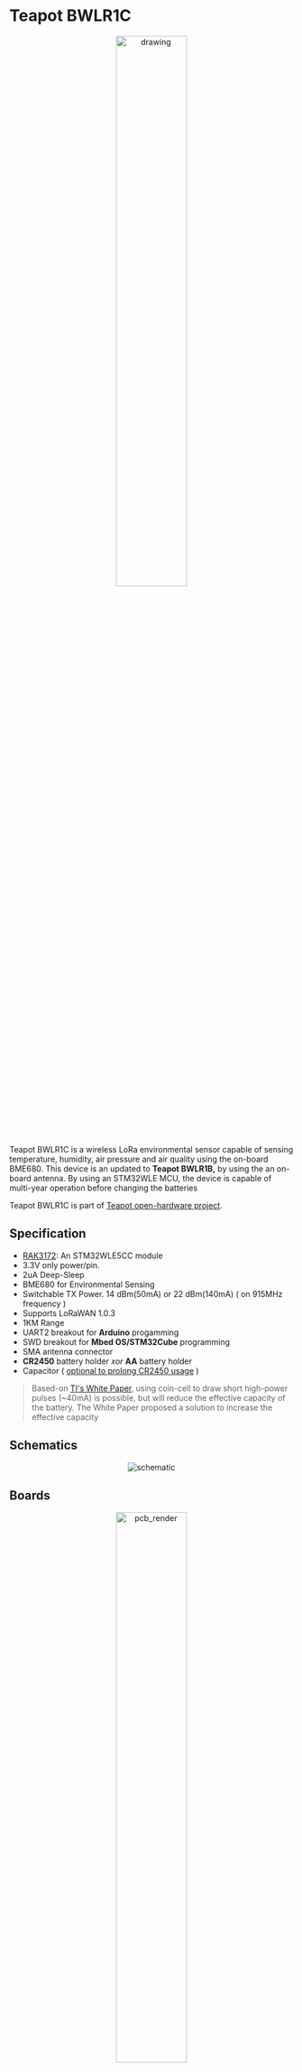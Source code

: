 
  
# Teapot BWLR1C
 <p align="center"> <img src="https://raw.githubusercontent.com/teapotlaboratories/bwlr1c/main/docs/images/device.jpg" alt="drawing"  width="50%" height="50%"/></p>
 
Teapot BWLR1C is a wireless LoRa environmental sensor capable of sensing temperature, humidity, air pressure and air quality using the on-board BME680.
This device is an updated to **Teapot BWLR1B,** by using the an on-board antenna.
By using an STM32WLE MCU, the device is capable of multi-year operation before changing the batteries

Teapot BWLR1C is part of  [Teapot open-hardware project](https://github.com/teapotlaboratories).

## Specification

- [RAK3172](https://docs.rakwireless.com/Product-Categories/WisDuo/RAK3172-Module/Overview/): An STM32WLE5CC module
- 3.3V only power/pin. 
- 2uA Deep-Sleep
- BME680 for Environmental Sensing
- Switchable TX Power. 14 dBm(50mA) or 22 dBm(140mA) ( on 915MHz frequency )
- Supports LoRaWAN 1.0.3
- 1KM Range
- UART2 breakout for **Arduino** progamming
- SWD breakout for **Mbed OS/STM32Cube** programming
- SMA antenna connector
- **CR2450** battery holder *xor* **AA** battery holder
- Capacitor ( [optional to prolong CR2450 usage](https://www.rs-online.com/designspark/can-i-prolong-my-coin-cell-battery-life-with-a-capacitor) )

> Based-on [TI's White Paper](https://www.ti.com/lit/wp/swra349/swra349.pdf), using coin-cell to draw short high-power pulses (~40mA) is possible, but will reduce the effective capacity of the battery. The White Paper proposed a solution to increase the effective capacity
## Schematics

<p align="center"> <img src="https://raw.githubusercontent.com/teapotlaboratories/bwlr1c/main/hardware/schematic.png" alt="schematic"/></p>

## Boards
 <p align="center">  <img src="https://github.com/teapotlaboratories/bwlr1c/raw/main/docs/images/pcb_render.gif" alt="pcb_render"  width="50%" height="50%"/><br><b>PCB Render</b></p>

Built using KiCAD, the board is design to be as small as possible when operated using CR2450 coin-cell batteries

| Top Board | Bottom Board |
|--|--|
| <p align="center"> <img src="https://github.com/teapotlaboratories/bwlr1c/raw/main/docs/images/assembled_top.jpg" alt="assembled_front"  width="77%" height="77%"/></p> | <p align="center"> <img src="https://github.com/teapotlaboratories/bwlr1c/raw/main/docs/images/assembled_bottom.jpg" alt="assembled_back"  width="100%" height="100%"/></p> |
| <p align="center"> <img src="https://github.com/teapotlaboratories/bwlr1c/raw/main/docs/images/pcb_top.png" alt="pcb_front"  width="90%" height="90%"/></p> | <p align="center"> <img src="https://github.com/teapotlaboratories/bwlr1c/raw/main/docs/images/pcb_bottom.png" alt="pcb_bottom"  width="50%" height="50%"/></p> |

 <p align="center"> <img src="https://github.com/teapotlaboratories/bwlr1c/raw/main/hardware/pcb.png" alt="pcb"  width="50%" height="50%"/><br><b>PCB Top and Bottom Layout</b></p> 
  
### Case
<p align="center">  <img src="https://github.com/teapotlaboratories/bwlr1c/raw/main/docs/images/case_render.gif" alt="case_render"  width="80%" height="80%"/></p>

Built using [TinkerCAD](https://www.tinkercad.com), the cases are available for the CR2450 variant and the AA variant, 3D printable with any generic 3D printer with/without suppport (depends on the orientation). The STL files are available [here](https://github.com/teapotlaboratories/bwlr1c/tree/main/hardware/case)
 <p align="center"><img src="https://github.com/teapotlaboratories/bwlr1c/raw/main/docs/images/case_open.jpg" alt="drawing"  width="50%" height="50%"/><br><b>Case Open</b></p>

The case is design to be as small as possible with an additional magnets in the back to ease the placement of the sensor. The following are the list of material used at the time of testing:
- 4 piece of 8mm x 2mm neodymium magnet

<p align="center"><img src="https://github.com/teapotlaboratories/bwlr1c/raw/main/docs/images/placement_showcase.gif" alt="placement_showcase"  width="50%" height="50%"/><br><b>Sensor Placement with Magnet</b></p>

### Measurement
Power consumption and solar charging current are measured using [Nordic PPK2](https://www.nordicsemi.com/Products/Development-hardware/Power-Profiler-Kit-2).
The following are the summary of the measurement:
- Transmit 14dBm:  443ms @ 47mA
- Deep-Sleep : 2 uA

<p align="center"><img src="https://github.com/teapotlaboratories/bwlr1c/raw/main/docs/measurement/deep_sleep.png" alt="deep_sleep"  width="90%" height="90%"/><br><b>Deep-Sleep</b></p>

<p align="center"><img src="https://github.com/teapotlaboratories/bwlr1c/raw/main/docs/measurement/bme680_measure_and_lora_transmit.png" alt="bme688_measure_and_lora_transmit"  width="90%" height="90%"/><br><b>BME688 Measure and LoRa Transmit</b></p>

More measurement can be found [here](https://github.com/teapotlaboratories/bwlr1c/tree/main/docs/measurement)


### Bill Of Materials
Most of the components are generic and can be bought from any electornics/semi-conductor distributor. RAK3172 is the only component available in [RAKwireless store](https://store.rakwireless.com/products/wisduo-lpwan-module-rak3172?variant=40014759493830). The bill of materials can be downloaded [here](https://github.com/teapotlaboratories/bwlr1c/raw/main/hardware/bill_of_materials.csv)

> :warning: **Be sure to buy the RAK3172 variant without IPEX to use the On-Board Antenna** 

|Id |Designator                      |Package                           |Quantity|Designation   |Notes                            |
|---|--------------------------------|----------------------------------|--------|--------------|---------------------------------|
|1  |C5,C12,C11,C3                   |C_1206_3216Metric                 |4       |100nF         |                                 |
|2  |SW4                             |SW_SPST_Omron_B3FS-100xP          |1       |BOOT          |                                 |
|3  |R7,R2,R3,R6                     |R_1206_3216Metric                 |4       |10K           |                                 |
|4  |C9,C8,C10,C2,C4,C13,C14,C6,C1,C7|CP_EIA-3528-15_AVX-H              |10      |330uF         |Optional                         |
|5  |R5                              |R_1206_3216Metric                 |1       |1K            |                                 |
|6  |E1                              |XDCR_ANT-915-USP410               |1       |ANT-915-USP410|                                 |
|7  |SW3                             |SW_SPST_Omron_B3FS-100xP          |1       |RESET         |                                 |
|8  |U1                              |BME680-PSON80P300X300X100-8N      |1       |BME680        |                                 |
|9  |U2                              |RAK3172                           |1       |RAK3172       |                                 |
|10 |Q1                              |SOT-23                            |1       |AO3407        |                                 |
|11 |BT3,BT1                         |BatteryHolder_Keystone_3008_1x2450|2       |CR2450        |Mutual Exclusive with BT2        |
|12 |BT2                             |BatteryHolder_Keystone_2462_2xAA  |1       |2x AA         |Mutual Exclusive with BT3 and BT1|


## Programming
Programming the device can be done over the **UART2** or **SWD**, available next to the On-board antenna.
Out of the factory, the RAK3172 chip ships with an **AT firmware** that can be tested by connecting a USB-to-UART bridge to the **UART2** port.

The following are some very good tutorial to start developing with the device:

- [Communicating with the AT firmware](https://docs.rakwireless.com/Product-Categories/WisDuo/RAK3172-Module/Quickstart/#rak3172-as-a-lora-lorawan-modem-via-at-command)
 - [Programming with Arduino](https://docs.rakwireless.com/Product-Categories/WisDuo/RAK3172-Module/Quickstart/#rak3172-as-a-stand-alone-device-using-rui3)
 - [Programming with STM32Cube](https://docs.rakwireless.com/Product-Categories/WisDuo/RAK3172-Module/Low-Level-Development/#rak3172-on-stm32cubeide-with-stm32wl-sdk-v1-0-0)
 - [Programming with MbedOS](https://github.com/hallard/LoRa-E5-Tiny/blob/main/README.md#compile-and-flash-firmware)

For connecting to the **UART2** port, use any USB-to-UART bridge module. In testing, the [Sparkfun](https://www.sparkfun.com/products/14050) board is used for communication with AT firmware and programming over **Arduino**.
 <p align="center"> <img src="https://raw.githubusercontent.com/teapotlaboratories/bwlr1c/main/docs/images/sparkfun_ftdi.jpeg" width="30%" height="30%"><br>Sparkfun USB-to-UART Bridge</p>

> :warning: **Be sure to only use 3.3V module. Do not 5V module** 

For connecting to the **SWD** port, use ST-Link v2  in-circuit debugger and programmer from STM. In testing, ST-Link v2 clone will not work. The ST-Link v2 should atleast be reconizeable by the [STM32CubeProgrammer](https://www.st.com/en/development-tools/stm32cubeprog.html).
A cheap and alternative way to get an authorized ST-Link is to buy a Nucleo board, cut the top part which contain the ST-Link and use it as an external programmer.
 <p align="center"> <img src="https://raw.githubusercontent.com/teapotlaboratories/bwlr1c/main/docs/images/nucleo_st-linkv2.jpeg" width="70%" height="70%"><br>ST-Link v2 from a Nucleo Development Board</p>
Here are some good tutorial to convert a Nucleo to and external ST-Link v2:

 - https://www.radioshuttle.de/en/turtle-en/nucleo-st-link-interface-en/
 - https://jeelabs.org/book/1547a/index.html

## Additional Notes
There are some issue, notes, and behavior that was discovered at the time of testing and development. The following are those discovery:
- Using Arduino RUI3 framework may introduce some-instability after programming. It is observed that by randomly power-cycling the board in-short interval after flashing, causes the board to hang in Boot mode. The fix is currently on the works.

## Reference
The project won't be possible without the amazing work from people across the globe. The following are the reference to those awesome projects:

 - [LoRa e5 Tiny](https://github.com/hallard/LoRa-E5-Tiny)
 - [AERQ - Air Quality Monitoring](https://www.seeedstudio.com/blog/2022/04/27/monitoring-indoor-air-pollutants-the-silent-issue-for-smart-city-iot-using-seeed-lora-e5-and-fusion-pcba/)

## License
The product is open-source! However, some part of library used under **src**, might have it's own license.

![License: MIT](https://img.shields.io/badge/License-MIT-yellow.svg)
